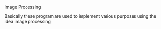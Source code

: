 Image Processing

Basically these program are used to implement various purposes using the idea image processing
